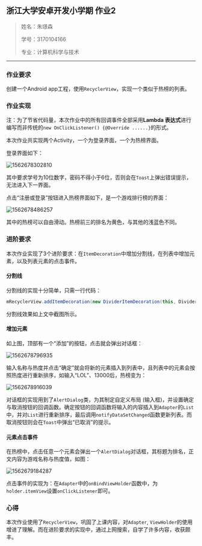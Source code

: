 ## 浙江大学安卓开发小学期 作业2

> 姓名：朱璟森
>
> 学号：3170104166
>
> 专业：计算机科学与技术

****

### 作业要求

创建一个Android app工程，使用`RecyclerView`，实现一个类似于热榜的列表。

### 作业实现

注：为了节省代码量，本次作业中的所有回调事件全部采用**Lambda 表达式**进行编写而非传统的`new OnClickListener() {@Override ......}`的形式。

本次作业共实现两个Activity，一个为登录界面，一个为热榜界面。

登录界面如下：

![1562678302810](assets/1562678302810.png)

其中要求学号为10位数字，密码不得小于6位，否则会在`Toast`上弹出错误提示，无法进入下一界面。

点击“注册或登录”按钮进入热榜界面如下，是一个游戏排行榜的界面：

![1562678486257](assets/1562678486257.png)

其中的热榜可以自由滑动。热榜前三的排名为黄色，与其他的浅蓝色不同。

### 进阶要求

本次作业实现了3个进阶要求：在`ItemDecoration`中增加分割线，在列表中增加元素，以及列表元素的点击事件。

#### 分割线

分割线的实现十分简单，只需一行代码：

```java
mRecyclerView.addItemDecoration(new DividerItemDecoration(this, DividerItemDecoration.VERTICAL));
```

分割线效果如上文中截图所示。

#### 增加元素

如上图，顶部有一个“添加”的按钮，点击就会弹出对话框：

![1562678796935](assets/1562678796935.png)

输入名称与热度并点击“确定”就会将新的元素插入到列表中，且列表中的元素会按照热度进行重新排序，如输入“LOL”、13000后，热榜变为：

![1562678916039](assets/1562678916039.png)

对话框的实现用到了`AlertDialog`类，为其制定自定义布局 (输入框)，并设置确定与取消按钮的回调函数。确定按钮的回调函数将输入的内容插入到`Adapter`的`List`中，并对`List`进行重新排序，最后调用`notifyDataSetChanged`函数更新列表。而取消按钮则会在`Toast`中弹出“已取消”的提示。

#### 元素点击事件

在热榜中，点击任意一个元素会弹出一个`AlertDialog`对话框，其标题为排名，正文内容为游戏名称与热度值，如图：

![1562679184287](assets/1562679184287.png)

点击事件的实现为：在`Adapter`中的`onBindViewHolder`函数中，为`holder.itemView`设置`onClickListener`即可。

### 心得

本次作业使用了`RecyclerView`，巩固了上课内容，对`Adapter`, `ViewHolder`的使用增进了理解。而在进阶要求的实现中，通过上网搜索，自学了许多内容，收获颇丰。